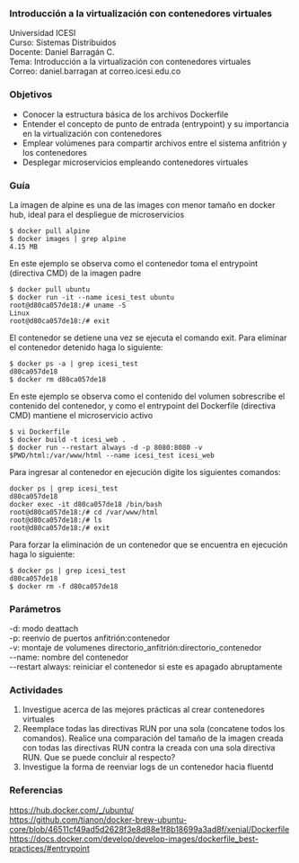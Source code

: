 ### Introducción a la virtualización con contenedores virtuales

Universidad ICESI  
Curso: Sistemas Distribuidos  
Docente: Daniel Barragán C.  
Tema: Introducción a la virtualización con contenedores virtuales  
Correo: daniel.barragan at correo.icesi.edu.co

### Objetivos
* Conocer la estructura básica de los archivos Dockerfile
* Entender el concepto de punto de entrada (entrypoint) y su importancia en la virtualización con contenedores
* Emplear volúmenes para compartir archivos entre el sistema anfitrión y los contenedores
* Desplegar microservicios empleando contenedores virtuales

### Guía

La imagen de alpine es una de las images con menor tamaño en docker hub, ideal para el despliegue de microservicios
```
$ docker pull alpine
$ docker images | grep alpine
4.15 MB
```

En este ejemplo se observa como el contenedor toma el entrypoint (directiva CMD) de la imagen padre
```
$ docker pull ubuntu
$ docker run -it --name icesi_test ubuntu
root@d80ca057de18:/# uname -S
Linux
root@d80ca057de18:/# exit
```

El contenedor se detiene una vez se ejecuta el comando exit. Para eliminar el contenedor detenido haga lo
siguiente:
```
$ docker ps -a | grep icesi_test
d80ca057de18
$ docker rm d80ca057de18
```

En este ejemplo se observa como el contenido del volumen sobrescribe el contenido del contenedor,
y como el entrypoint del Dockerfile (directiva CMD) mantiene el microservicio activo
```
$ vi Dockerfile
$ docker build -t icesi_web .
$ docker run --restart always -d -p 8080:8080 -v $PWD/html:/var/www/html --name icesi_test icesi_web
```

Para ingresar al contenedor en ejecución digite los siguientes comandos:

```
docker ps | grep icesi_test
d80ca057de18
docker exec -it d80ca057de18 /bin/bash
root@d80ca057de18:/# cd /var/www/html
root@d80ca057de18:/# ls
root@d80ca057de18:/# exit
```

Para forzar la eliminación de un contenedor que se encuentra en ejecución haga lo siguiente:
```
$ docker ps | grep icesi_test
d80ca057de18
$ docker rm -f d80ca057de18
```

### Parámetros
-d: modo deattach  
-p: reenvío de puertos anfitrión:contenedor  
-v: montaje de volumenes directorio_anfitrión:directorio_contenedor  
--name: nombre del contenedor  
--restart always: reiniciar el contenedor si este es apagado abruptamente  

### Actividades
1. Investigue acerca de las mejores prácticas al crear contenedores virtuales
2. Reemplace todas las directivas RUN por una sola (concatene todos los comandos). Realice una
comparación del tamaño de la imagen creada con todas las directivas RUN contra la creada con una
sola directiva RUN. Que se puede concluir al respecto?
3. Investigue la forma de reenviar logs de un contenedor hacia fluentd

### Referencias
https://hub.docker.com/_/ubuntu/  
https://github.com/tianon/docker-brew-ubuntu-core/blob/46511cf49ad5d2628f3e8d88e1f8b18699a3ad8f/xenial/Dockerfile  
https://docs.docker.com/develop/develop-images/dockerfile_best-practices/#entrypoint
